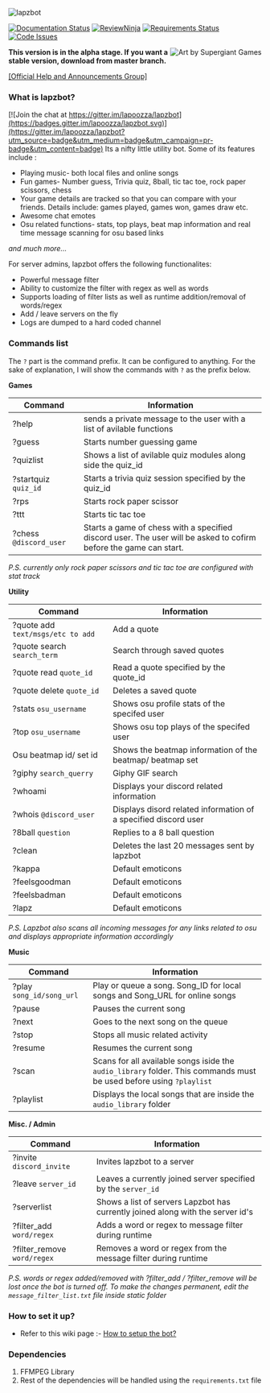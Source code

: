 ![lapzbot](http://i.imgur.com/txlWePx.png)

[![Documentation Status](https://readthedocs.org/projects/lapzbot/badge/?version=flaskdev)](http://lapzbot.readthedocs.org/en/flaskdev/index.html)
[![ReviewNinja](https://app.review.ninja/49250931/badge)](https://app.review.ninja/lapoozza/lapzbot)
[![Requirements Status](https://requires.io/github/lapoozza/lapzbot/requirements.svg?branch=flaskdev)](https://requires.io/github/lapoozza/lapzbot/requirements/?branch=flaskdev)
[![Code Issues](https://www.quantifiedcode.com/api/v1/project/27aa17781b5a40debf850b1c96fcd1a4/snapshot/origin:flaskdev:HEAD/badge.svg)](https://www.quantifiedcode.com/app/project/27aa17781b5a40debf850b1c96fcd1a4)

[<img align="right" title="Art by Supergiant Games" src="http://www.distilnetworks.com/wp-content/themes/distil/images/fraud-bot.png">](http://www.distilnetworks.com/wp-content/themes/distil/images/fraud-bot.png)
**This version is in the alpha stage. If you want a stable version, download from master branch.**

[[Official Help and Announcements Group]](https://discord.gg/0lzW6jSQESAO1HSU)
### What is lapzbot?

[![Join the chat at https://gitter.im/lapoozza/lapzbot](https://badges.gitter.im/lapoozza/lapzbot.svg)](https://gitter.im/lapoozza/lapzbot?utm_source=badge&utm_medium=badge&utm_campaign=pr-badge&utm_content=badge)
Its a nifty little utility bot. Some of its features include :
* Playing music- both local files and online songs
* Fun games- Number guess, Trivia quiz, 8ball, tic tac toe, rock paper scissors, chess
* Your game details are tracked so that you can compare with your friends. Details include: games played, games won, games draw etc.
* Awesome chat emotes
* Osu related functions- stats, top plays, beat map information and real time message scanning for osu based links

*and much more...*

For server admins, lapzbot offers the following functionalites:

* Powerful message filter
* Ability to customize the filter with regex as well as words
* Supports loading of filter lists as well as runtime addition/removal of words/regex
* Add / leave servers on the fly
* Logs are dumped to a hard coded channel

### Commands list
The `?` part is the command prefix. It can be configured to anything. For the sake of explanation, I will show the commands with `?` as the prefix below.

**Games**

|Command   |Information              |
|----------|-------------------------|
|?help     |sends a private message to the user with a list of avilable functions|
|?guess|Starts number guessing game|
|?quizlist|Shows a list of avilable quiz modules along side the quiz_id|
|?startquiz `quiz_id`|Starts a trivia quiz session specified by the quiz_id|
|?rps|Starts rock paper scissor|
|?ttt|Starts tic tac toe|
|?chess `@discord_user`|Starts a game of chess with a specified discord user. The user will be asked to cofirm before the game can start.|

*P.S. currently only rock paper scissors and tic tac toe are configured with stat track*

**Utility**

|Command   |Information              |
|----------|-------------------------|
|?quote add `text/msgs/etc to add`|Add a quote|
|?quote search `search_term`|Search through saved quotes|
|?quote read `quote_id`|Read a quote specified by the quote_id|
|?quote delete `quote_id`|Deletes a saved quote|
|?stats `osu_username`|Shows osu profile stats of the specifed user|
|?top `osu_username`|Shows osu top plays of the specifed user|
|Osu beatmap id/ set id|Shows the beatmap information of the beatmap/ beatmap set|
|?giphy `search_querry`|Giphy GIF search|
|?whoami|Displays your discord related information|
|?whois `@discord_user`|Displays disord related information of a specified discord user|
|?8ball `question`|Replies to a 8 ball question|
|?clean|Deletes the last 20 messages sent by lapzbot|
|?kappa|Default emoticons|
|?feelsgoodman|Default emoticons|
|?feelsbadman|Default emoticons|
|?lapz|Default emoticons|

*P.S. Lapzbot also scans all incoming messages for any links related to osu and displays appropriate information accordingly*


**Music**

|Command   |Information              |
|----------|-------------------------|
|?play `song_id/song_url`|Play or queue a song. Song_ID for local songs and Song_URL for online songs |
|?pause|Pauses the current song|
|?next|Goes to the next song on the queue|
|?stop|Stops all music related activity|
|?resume|Resumes the current song|
|?scan|Scans for all available songs iside the `audio_library` folder. This commands must be used before using `?playlist`|
|?playlist|Displays the local songs that are inside the `audio_library` folder|

**Misc. / Admin**

|Command   |Information              |
|----------|-------------------------|
|?invite `discord_invite`|Invites lapzbot to a server|
|?leave `server_id`|Leaves a currently joined server specified by the `server_id`|
|?serverlist|Shows a list of servers Lapzbot has currently joined along with the server id's|
|?filter_add `word/regex`|Adds a word or regex to message filter during runtime|
|?filter_remove `word/regex`|Removes a word or regex from the message filter during runtime|

*P.S. words or regex added/removed with ?filter_add / ?filter_remove will be lost once the bot is turned off. To make the changes permanent, edit the `message_filter_list.txt` file inside static folder*

### How to set it up?
* Refer to this wiki page :- [How to setup the bot?](https://github.com/lapoozza/lapzbot/wiki/How-to-setup-the-bot%3F)

### Dependencies
1. FFMPEG Library
2. Rest of the dependencies will be handled using the `requirements.txt` file

